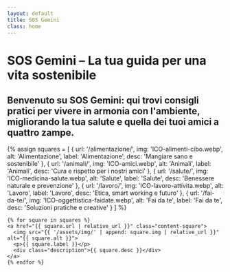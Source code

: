 ```yaml
---
layout: default
title: SOS Gemini
class: home
---
```


<div class="post-container">
  <div class="intro">
    <h1 class="main-title-centered">SOS Gemini – La tua guida per una vita sostenibile</h1>
    <h2 class="small-title">
      Benvenuto su SOS Gemini: qui trovi consigli pratici per vivere in armonia con l'ambiente, migliorando la tua salute e quella dei tuoi amici a quattro zampe.
    </h2>
  </div>

  <section class="square-grid">
    {% assign squares = 
      [
        { url: '/alimentazione/', img: 'ICO-alimenti-cibo.webp', alt: 'Alimentazione', label: 'Alimentazione', desc: 'Mangiare sano e sostenibile' },
        { url: '/animali/', img: 'ICO-amici.webp', alt: 'Animali', label: 'Animali', desc: 'Cura e rispetto per i nostri amici' },
        { url: '/salute/', img: 'ICO-medicina-salute.webp', alt: 'Salute', label: 'Salute', desc: 'Benessere naturale e prevenzione' },
        { url: '/lavoro/', img: 'ICO-lavoro-attivita.webp', alt: 'Lavoro', label: 'Lavoro', desc: 'Etica, smart working e futuro' },
        { url: '/fai-da-te/', img: 'ICO-oggettistica-faidate.webp', alt: 'Fai da te', label: 'Fai da te', desc: 'Soluzioni pratiche e creative' }
      ]
    %}

    {% for square in squares %}
    <a href="{{ square.url | relative_url }}" class="content-square">
      <img src="{{ '/assets/img/' | append: square.img | relative_url }}" alt="{{ square.alt }}">
      <p>{{ square.label }}</p>
      <div class="description">{{ square.desc }}</div>
    </a>
    {% endfor %}
  </section>
</div>
